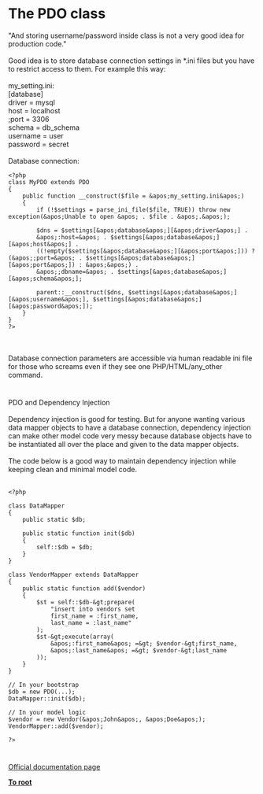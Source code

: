 # The PDO class



"And storing username/password inside class is not a very good idea for production code."<br><br>Good idea is to store database connection settings in *.ini files but you have to restrict access to them. For example this way:<br><br>my_setting.ini:<br>[database]<br>driver = mysql<br>host = localhost<br>;port = 3306<br>schema = db_schema<br>username = user<br>password = secret<br><br>Database connection:<br>

```
<?php
class MyPDO extends PDO
{
    public function __construct($file = &apos;my_setting.ini&apos;)
    {
        if (!$settings = parse_ini_file($file, TRUE)) throw new exception(&apos;Unable to open &apos; . $file . &apos;.&apos;);
        
        $dns = $settings[&apos;database&apos;][&apos;driver&apos;] .
        &apos;:host=&apos; . $settings[&apos;database&apos;][&apos;host&apos;] .
        ((!empty($settings[&apos;database&apos;][&apos;port&apos;])) ? (&apos;;port=&apos; . $settings[&apos;database&apos;][&apos;port&apos;]) : &apos;&apos;) .
        &apos;;dbname=&apos; . $settings[&apos;database&apos;][&apos;schema&apos;];
        
        parent::__construct($dns, $settings[&apos;database&apos;][&apos;username&apos;], $settings[&apos;database&apos;][&apos;password&apos;]);
    }
}
?>
```
<br><br>Database connection parameters are accessible via human readable ini file for those who screams even if they see one PHP/HTML/any_other command.  

#

PDO and Dependency Injection<br><br>Dependency injection is good for testing.  But for anyone wanting various data mapper objects to have a database connection, dependency injection can make other model code very messy because database objects have to be instantiated all over the place and given to the data mapper objects.<br><br>The code below is a good way to maintain dependency injection while keeping clean and minimal model code.<br><br>

```
<?php

class DataMapper
{
    public static $db;
    
    public static function init($db)
    {
        self::$db = $db;
    }
}

class VendorMapper extends DataMapper
{
    public static function add($vendor)
    {
        $st = self::$db-&gt;prepare(
            "insert into vendors set
            first_name = :first_name,
            last_name = :last_name"
        );
        $st-&gt;execute(array(
            &apos;:first_name&apos; =&gt; $vendor-&gt;first_name,
            &apos;:last_name&apos; =&gt; $vendor-&gt;last_name
        ));
    }
}

// In your bootstrap
$db = new PDO(...);
DataMapper::init($db);

// In your model logic
$vendor = new Vendor(&apos;John&apos;, &apos;Doe&apos;);
VendorMapper::add($vendor);

?>
```
  

#

[Official documentation page](https://www.php.net/manual/en/class.pdo.php)

**[To root](/README.md)**